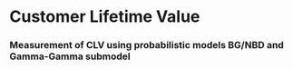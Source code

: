 
# Customer Lifetime Value

### Measurement of CLV using probabilistic models BG/NBD and Gamma-Gamma submodel
